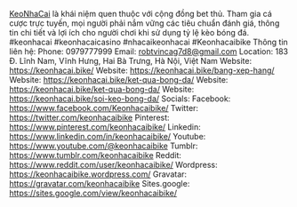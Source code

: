 <a href="https://keonhacai.bike/">KeoNhaCai</a> là khái niệm quen thuộc với cộng đồng bet thủ. Tham gia cá cược trực tuyến, mọi người phải nắm vững các tiêu chuẩn đánh giá, thông tin chi tiết và lợi ích cho người chơi khi sử dụng tỷ lệ kèo bóng đá.
#keonhacai #keonhacaicasino #nhacaikeonhacai #Keonhacaibike
Thông tin liên hệ:
Phone: 0979777999
Email: robtvincag7d8@gmail.com
Location: 183 Đ. Lĩnh Nam, Vĩnh Hưng, Hai Bà Trưng, Hà Nội, Việt Nam
Website: <a href="https://keonhacai.bike/">https://keonhacai.bike/</a>
Website: <a href="https://keonhacai.bike/bang-xep-hang/">https://keonhacai.bike/bang-xep-hang/</a>
Website: <a href="https://keonhacai.bike/ket-qua-bong-da/">https://keonhacai.bike/ket-qua-bong-da/</a>
Website: <a href="https://keonhacai.bike/ket-qua-bong-da/">https://keonhacai.bike/ket-qua-bong-da/</a>
Website: <a href="https://keonhacai.bike/soi-keo-bong-da/">https://keonhacai.bike/soi-keo-bong-da/</a>
Socials:
Facebook: <a href="https://www.facebook.com/Keonhacaibike/">https://www.facebook.com/Keonhacaibike/</a>
Twitter: <a href="https://twitter.com/keonhacaibike">https://twitter.com/keonhacaibike</a>
Pinterest: <a href="https://www.pinterest.com/keonhacaibike/">https://www.pinterest.com/keonhacaibike/</a>
Linkedin: <a href="https://www.linkedin.com/in/keonhacaibike/">https://www.linkedin.com/in/keonhacaibike/</a>
Youtube: <a href="https://www.youtube.com/@keonhacaibike">https://www.youtube.com/@keonhacaibike</a>
Tumblr: <a href="https://www.tumblr.com/keonhacaibike">https://www.tumblr.com/keonhacaibike</a>
Reddit: <a href="https://www.reddit.com/user/keonhacaibike/">https://www.reddit.com/user/keonhacaibike/</a>
Wordpress: <a href="https://keonhacaibike.wordpress.com/">https://keonhacaibike.wordpress.com/</a>
Gravatar: <a href="https://gravatar.com/keonhacaibike">https://gravatar.com/keonhacaibike</a>
Sites.google: <a href="https://sites.google.com/view/keonhacaibike/">https://sites.google.com/view/keonhacaibike/</a>